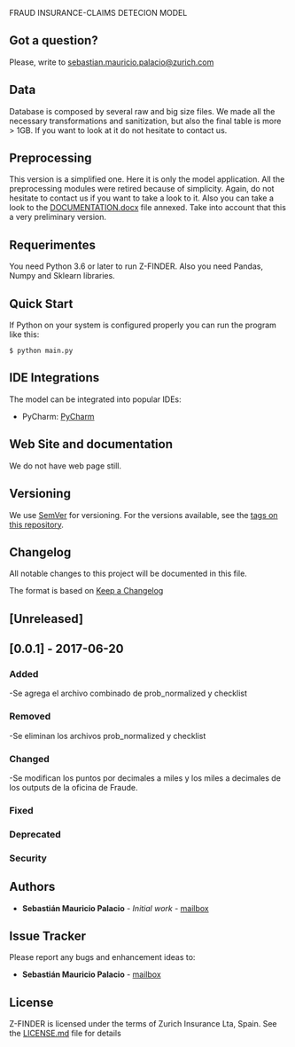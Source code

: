 FRAUD INSURANCE-CLAIMS DETECION MODEL

## Got a question?

Please, write to sebastian.mauricio.palacio@zurich.com

## Data
Database is composed by several raw and big size files. We made all the necessary transformations and sanitization, but also the final table is more > 1GB. If you want to look at it do not hesitate to contact us.

## Preprocessing
This version is a simplified one. Here it is only the model application. All the preprocessing modules were retired because of simplicity. Again, do not hesitate to contact us if you want to take a look to it. Also you can take a look to the [DOCUMENTATION.docx](CHANGELOG) file annexed. Take into account that this a very preliminary version.

## Requerimentes

You need Python 3.6 or later to run Z-FINDER. Also you need Pandas, Numpy and Sklearn libraries.

## Quick Start

If Python on your system is configured properly you can run the program like this:

```
$ python main.py
```

## IDE Integrations

The model can be integrated into popular IDEs:

* PyCharm: [PyCharm](https://www.jetbrains.com/pycharm/)

## Web Site and documentation

We do not have web page still.


## Versioning

We use [SemVer](http://semver.org/) for versioning. For the versions available, see the [tags on this repository](https://github.com/your/project/tags).

## Changelog
All notable changes to this project will be documented in this file.

The format is based on [Keep a Changelog](http://keepachangelog.com/en/1.0.0/)

## [Unreleased]

## [0.0.1] - 2017-06-20
### Added
-Se agrega el archivo combinado de prob_normalized y checklist
### Removed
-Se eliminan los archivos prob_normalized y checklist
### Changed
-Se modifican los puntos por decimales a miles y los miles a decimales de los outputs de la oficina de Fraude.
### Fixed
### Deprecated
### Security



## Authors

* **Sebastián Mauricio Palacio** - *Initial work* - [mailbox](sebastian.mauricio.palacio@zurich.com)

## Issue Tracker

Please report any bugs and enhancement ideas to:

* **Sebastián Mauricio Palacio** - [mailbox](sebastian.mauricio.palacio@zurich.com)

## License
Z-FINDER is licensed under the terms of Zurich Insurance Lta, Spain. See the [LICENSE.md](LICENSE.md) file for details

